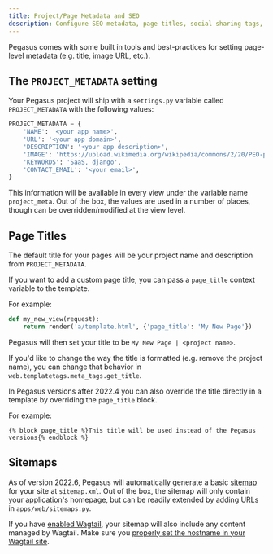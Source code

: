```yaml
---
title: Project/Page Metadata and SEO
description: Configure SEO metadata, page titles, social sharing tags, and XML sitemaps for better search engine optimization and discoverability.
---
```


Pegasus comes with some built in tools and best-practices for setting page-level metadata (e.g. title, image URL, etc.).

## The `PROJECT_METADATA` setting

Your Pegasus project will ship with a `settings.py` variable called `PROJECT_METADATA` with the following values:

```python
PROJECT_METADATA = {
    'NAME': '<your app name>',
    'URL': '<your app domain>',
    'DESCRIPTION': '<your app description>',
    'IMAGE': 'https://upload.wikimedia.org/wikipedia/commons/2/20/PEO-pegasus_black.svg',
    'KEYWORDS': 'SaaS, django',
    'CONTACT_EMAIL': '<your email>',
}
```

This information will be available in every view under the variable name `project_meta`.
Out of the box, the values are used in a number of places, though can be overridden/modified at the view level.

## Page Titles

The default title for your pages will be your project name and description from `PROJECT_METADATA`.

If you want to add a custom page title, you can pass a `page_title` context variable to the template.

For example:

```python
def my_new_view(request):
    return render('a/template.html', {'page_title': 'My New Page'})
```

Pegasus will then set your title to be `My New Page | <project name>`.

If you'd like to change the way the title is formatted (e.g. remove the project name), you can change
that behavior in `web.templatetags.meta_tags.get_title`.

In Pegasus versions after 2022.4 you can also override the title directly in a template by overriding the `page_title` block.

For example:

```jinja
{% block page_title %}This title will be used instead of the Pegasus versions{% endblock %}
```

## Sitemaps

As of version 2022.6, Pegasus will automatically generate a basic [sitemap](https://developers.google.com/search/docs/advanced/sitemaps/overview) for your site at `sitemap.xml`.
Out of the box, the sitemap will only contain your application's homepage, but can be readily extended by adding
URLs in `apps/web/sitemaps.py`.

If you have [enabled Wagtail](/wagtail), your sitemap will also include any content managed by Wagtail.
Make sure you [properly set the hostname in your Wagtail site](https://docs.wagtail.org/en/stable/reference/contrib/sitemaps.html#setting-the-hostname).
